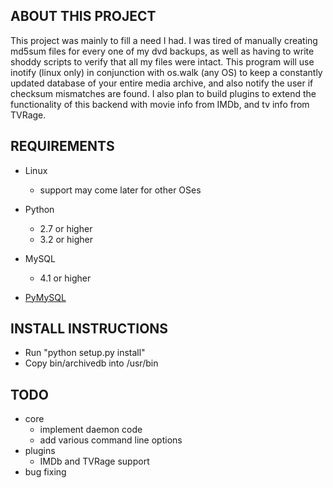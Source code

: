 ABOUT THIS PROJECT
-----------------
This project was mainly to fill a need I had. I was tired of manually
creating md5sum files for every one of my dvd backups, as well as having to
write shoddy scripts to verify that all my files were intact. This program will
use inotify (linux only) in conjunction with os.walk (any OS) to keep a
constantly updated database of your entire media archive, and also notify the user if
checksum mismatches are found. I also plan to build plugins to extend the
functionality of this backend with movie info from IMDb, and tv info from TVRage.

REQUIREMENTS
------------
- Linux
  - support may come later for other OSes

- Python
  - 2.7 or higher
  - 3.2 or higher

- MySQL
  - 4.1 or higher

- [PyMySQL](http://www.pymysql.org/) 


INSTALL INSTRUCTIONS
--------------------
- Run "python setup.py install"
- Copy bin/archivedb into /usr/bin

TODO
----
- core
  - implement daemon code
  - add various command line options
- plugins
  - IMDb and TVRage support
- bug fixing

